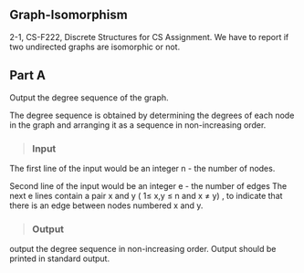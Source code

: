 
## Graph-Isomorphism

2-1, CS-F222, Discrete Structures for CS Assignment. We have to report if two undirected graphs are isomorphic or not.

## Part A

Output the degree sequence of the graph.

The degree sequence is obtained by determining the degrees of each node in the graph and arranging it as a sequence in non-increasing order.

> ### Input

The first line of the input would be an integer n - the number of nodes.

Second line of the input would be an integer e - the number of edges The next e lines contain a pair x and y ( 1≤ x,y ≤ n and x ≠ y) , to indicate that there is an edge between nodes numbered x and y.

> ### Output

output the degree sequence in non-increasing order. Output should be printed in standard output.

